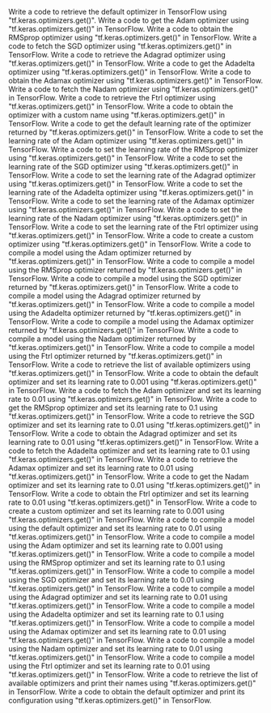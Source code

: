 Write a code to retrieve the default optimizer in TensorFlow using "tf.keras.optimizers.get()".
Write a code to get the Adam optimizer using "tf.keras.optimizers.get()" in TensorFlow.
Write a code to obtain the RMSprop optimizer using "tf.keras.optimizers.get()" in TensorFlow.
Write a code to fetch the SGD optimizer using "tf.keras.optimizers.get()" in TensorFlow.
Write a code to retrieve the Adagrad optimizer using "tf.keras.optimizers.get()" in TensorFlow.
Write a code to get the Adadelta optimizer using "tf.keras.optimizers.get()" in TensorFlow.
Write a code to obtain the Adamax optimizer using "tf.keras.optimizers.get()" in TensorFlow.
Write a code to fetch the Nadam optimizer using "tf.keras.optimizers.get()" in TensorFlow.
Write a code to retrieve the Ftrl optimizer using "tf.keras.optimizers.get()" in TensorFlow.
Write a code to obtain the optimizer with a custom name using "tf.keras.optimizers.get()" in TensorFlow.
Write a code to get the default learning rate of the optimizer returned by "tf.keras.optimizers.get()" in TensorFlow.
Write a code to set the learning rate of the Adam optimizer using "tf.keras.optimizers.get()" in TensorFlow.
Write a code to set the learning rate of the RMSprop optimizer using "tf.keras.optimizers.get()" in TensorFlow.
Write a code to set the learning rate of the SGD optimizer using "tf.keras.optimizers.get()" in TensorFlow.
Write a code to set the learning rate of the Adagrad optimizer using "tf.keras.optimizers.get()" in TensorFlow.
Write a code to set the learning rate of the Adadelta optimizer using "tf.keras.optimizers.get()" in TensorFlow.
Write a code to set the learning rate of the Adamax optimizer using "tf.keras.optimizers.get()" in TensorFlow.
Write a code to set the learning rate of the Nadam optimizer using "tf.keras.optimizers.get()" in TensorFlow.
Write a code to set the learning rate of the Ftrl optimizer using "tf.keras.optimizers.get()" in TensorFlow.
Write a code to create a custom optimizer using "tf.keras.optimizers.get()" in TensorFlow.
Write a code to compile a model using the Adam optimizer returned by "tf.keras.optimizers.get()" in TensorFlow.
Write a code to compile a model using the RMSprop optimizer returned by "tf.keras.optimizers.get()" in TensorFlow.
Write a code to compile a model using the SGD optimizer returned by "tf.keras.optimizers.get()" in TensorFlow.
Write a code to compile a model using the Adagrad optimizer returned by "tf.keras.optimizers.get()" in TensorFlow.
Write a code to compile a model using the Adadelta optimizer returned by "tf.keras.optimizers.get()" in TensorFlow.
Write a code to compile a model using the Adamax optimizer returned by "tf.keras.optimizers.get()" in TensorFlow.
Write a code to compile a model using the Nadam optimizer returned by "tf.keras.optimizers.get()" in TensorFlow.
Write a code to compile a model using the Ftrl optimizer returned by "tf.keras.optimizers.get()" in TensorFlow.
Write a code to retrieve the list of available optimizers using "tf.keras.optimizers.get()" in TensorFlow.
Write a code to obtain the default optimizer and set its learning rate to 0.001 using "tf.keras.optimizers.get()" in TensorFlow.
Write a code to fetch the Adam optimizer and set its learning rate to 0.01 using "tf.keras.optimizers.get()" in TensorFlow.
Write a code to get the RMSprop optimizer and set its learning rate to 0.1 using "tf.keras.optimizers.get()" in TensorFlow.
Write a code to retrieve the SGD optimizer and set its learning rate to 0.01 using "tf.keras.optimizers.get()" in TensorFlow.
Write a code to obtain the Adagrad optimizer and set its learning rate to 0.01 using "tf.keras.optimizers.get()" in TensorFlow.
Write a code to fetch the Adadelta optimizer and set its learning rate to 0.1 using "tf.keras.optimizers.get()" in TensorFlow.
Write a code to retrieve the Adamax optimizer and set its learning rate to 0.01 using "tf.keras.optimizers.get()" in TensorFlow.
Write a code to get the Nadam optimizer and set its learning rate to 0.01 using "tf.keras.optimizers.get()" in TensorFlow.
Write a code to obtain the Ftrl optimizer and set its learning rate to 0.01 using "tf.keras.optimizers.get()" in TensorFlow.
Write a code to create a custom optimizer and set its learning rate to 0.001 using "tf.keras.optimizers.get()" in TensorFlow.
Write a code to compile a model using the default optimizer and set its learning rate to 0.01 using "tf.keras.optimizers.get()" in TensorFlow.
Write a code to compile a model using the Adam optimizer and set its learning rate to 0.001 using "tf.keras.optimizers.get()" in TensorFlow.
Write a code to compile a model using the RMSprop optimizer and set its learning rate to 0.1 using "tf.keras.optimizers.get()" in TensorFlow.
Write a code to compile a model using the SGD optimizer and set its learning rate to 0.01 using "tf.keras.optimizers.get()" in TensorFlow.
Write a code to compile a model using the Adagrad optimizer and set its learning rate to 0.01 using "tf.keras.optimizers.get()" in TensorFlow.
Write a code to compile a model using the Adadelta optimizer and set its learning rate to 0.1 using "tf.keras.optimizers.get()" in TensorFlow.
Write a code to compile a model using the Adamax optimizer and set its learning rate to 0.01 using "tf.keras.optimizers.get()" in TensorFlow.
Write a code to compile a model using the Nadam optimizer and set its learning rate to 0.01 using "tf.keras.optimizers.get()" in TensorFlow.
Write a code to compile a model using the Ftrl optimizer and set its learning rate to 0.01 using "tf.keras.optimizers.get()" in TensorFlow.
Write a code to retrieve the list of available optimizers and print their names using "tf.keras.optimizers.get()" in TensorFlow.
Write a code to obtain the default optimizer and print its configuration using "tf.keras.optimizers.get()" in TensorFlow.